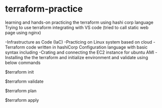 # terraform-practice
learning and hands-on practicing the terraform using hashi corp language
Trying to use terraform integrating with VS code (tried to call static web page using nginx)

-Infrastructure as Code (IaC)
-Practicing on Linux system based on cloud
-Terraform code written in hashiCorp Configuration language with basic syntax including
-Crating and connecting the EC2 instance for ubuntu AMI
-Installing the the terraform and initialize environment and validate using below commands

$terraform init

$terraform validate

$terraform plan

$terraform apply

